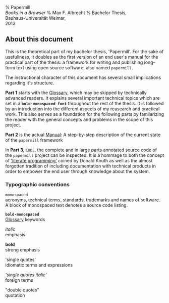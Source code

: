 % Papermill \
  *Books in a Browser*
% Max F. Albrecht
% Bachelor Thesis, \
  Bauhaus-Universität Weimar, \
  2013

<!--                                               -->
<!-- we only the declare the first part as "part"… -->
<!--                                               -->
<!-- \setcounter{part}{-1} -->
<!-- \part{Preface} -->
<!--                                               -->

## About this document

This is the theoretical part of my bachelor thesis, 'Papermill'.
For the sake of usefullness, it doubles as the first version of an
end user's manual for the practical part of the thesis: a framework for writing and publishing long-form text using open source software, also named `papermill.`

The instructional character of this document has several small implications regarding it's structure. 

**Part 1** starts with the [Glossary](#glossary), which may be skipped by technically advanced readers. It explains several important technical topics which are set in a **`bold-monospaced font`** throughout the rest of the thesis. It is followed by an introduction into the different aspects of my reasearch and practical work. This also serves as a foundation for the following parts by familarizing the reader with the general concepts and problems in the scope of this project.

**Part 2** is the actual [Manual](#manual): A step-by-step description of the current state of the `papermill` framework

In **Part 3**, [`C0DE`](#c0de), 
the complete and in large parts annotated source code of the `papermill` project can be inspected. 
It is a hommage to both the concept of ['literate programming'](http://www-cs-faculty.stanford.edu/~knuth/lp.html) coined by Donald Knuth as well as the almost forgotten tradition of including documentation with technical products in order to empower the end user through knowledge about the system.


### Typographic conventions

`monospaced` \
acronyms, technical terms, standards, trademarks and names of software. A block of monospaced text denotes a source code listing.

**`bold-monospaced`** \
[Glossary](#glossary) keywords

*italic* \
emphasis

**bold** \
strong emphasis

'single quotes' \
idiomatic terms and expressions

*'single quotes italic'* \
foreign terms

"double quotes" \
quotation

